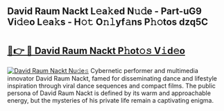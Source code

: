## David Raum Nackt L𝚎a𝚔ed N𝚞𝚍e - Part-uG9 Vi𝚍𝚎o L𝚎a𝚔s - H𝚘𝚝 O𝚗𝚕yf𝚊ns P𝚑𝚘tos dzq5C

# <h2><a href="http://kfe1w8.oniu.top/?m=David+Raum+Nackt">🔗👉 🔴 David Raum Nackt P𝚑ot𝚘𝚜 V𝚒d𝚎o</a></h2>

[![David Raum Nackt Nu𝚍e𝚜](https://i.imgur.com/0qMVB7G.gif)](http://kfe1w8.oniu.top/?m=David+Raum+Nackt)
Cybernetic performer and multimedia innovator David Raum Nackt, famed for disseminating dance and lifestyle inspiration through viral dance sequences and compact films. The public persona of David Raum Nackt is defined by its warm and approachable energy, but the mysteries of his private life remain a captivating enigma.  
